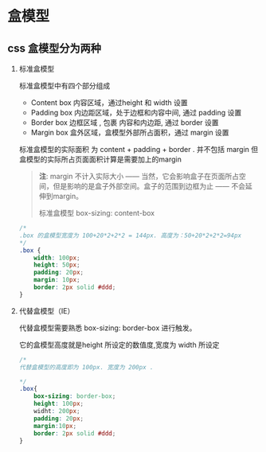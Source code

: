 # 盒模型
##  css 盒模型分为两种

1. 标准盒模型

   标准盒模型中有四个部分组成

   - Content box 内容区域，通过height 和 width 设置
   - Padding box 内边距区域，处于边框和内容中间, 通过 padding 设置
   - Border box 边框区域 , 包裹 内容和内边距, 通过 border 设置
   - Margin box 盒外区域，盒模型外部所占面积，通过 margin 设置

   标准盒模型的实际面积 为 content + padding + border . 并不包括 margin 但盒模型的实际所占页面面积计算是需要加上的margin

   > **注**: margin 不计入实际大小 —— 当然，它会影响盒子在页面所占空间，但是影响的是盒子外部空间。盒子的范围到边框为止 —— 不会延伸到margin。
   >
   > 标准盒模型 box-sizing: content-box

   ```css
   /*
   .box 的盒模型宽度为 100+20*2+2*2 = 144px. 高度为：50+20*2+2*2=94px
   */
   .box {
       width: 100px;
       height: 50px;
       padding: 20px;
       margin: 10px;
       border: 2px solid #ddd;
   }
   ```

   

2. 代替盒模型（IE）

   代替盒模型需要熟悉 box-sizing: border-box 进行触发。

   它的盒模型高度就是height 所设定的数值度,宽度为 width 所设定

   ```css
   /*
   代替盒模型的高度即为 100px. 宽度为 200px .
   
   */
   .box{
       box-sizing: border-box;
       height: 100px;
       widht: 200px;
       padding: 20px;
       margin:10px;
       border: 2px solid #ddd;
   }
   ```

   
